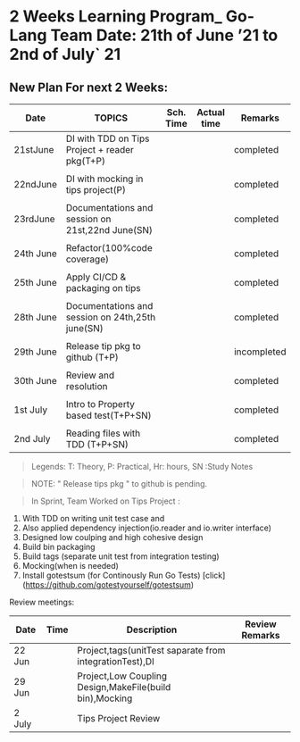 # 2 Weeks Learning Program_ Go-Lang Team 	            Date: 21th of June ’21 to 2nd of July` 21


## New Plan For next 2 Weeks: 

| Date    |                       TOPICS                    |Sch. Time | Actual time | Remarks      | 
| ------- | ----------------------------------------------- |--------- |------------ |------------  |
|21stJune | DI with TDD on Tips Project + reader pkg(T+P)   |          |             |  completed   |
|         |                                                 |          |     	       |              |
|22ndJune | DI with mocking in tips project(P)              |          |     	       |  completed   |
|         |                                                 |          |     	       |              |
|23rdJune | Documentations and session on 21st,22nd June(SN)|          |     	       |  completed   |
|         |                                                 |          |     	       |              |
|24th June| Refactor(100%code coverage)                     |          |             |  completed   |
|         |                                                 |          |     	       |              |
|25th June| Apply CI/CD & packaging on tips                 |          |     	       |  completed   |
|         |                                                 |          |     	       |              |
|28th June| Documentations and session on 24th,25th june(SN)|          |     	       |  completed   |
|         |                                                 |          |     	       |              |
|29th June|  Release tip pkg to github (T+P)                |          |     	       |  incompleted |
|         |                                                 |          |     	       |              |
|30th June|  Review and resolution                          |          |     	       |  completed   |
|         |                                                 |          |     	       |              |
|1st  July|  Intro to Property based test(T+P+SN)           |          |     	       |  completed   |
|         |                                                 |          |     	       |              |
|2nd  July|   Reading files with TDD (T+P+SN)               |          |     	       |  completed   |

>	Legends: T: Theory, P: Practical, Hr: hours, SN :Study Notes

>	NOTE: " Release tips pkg " to github is pending.

>	In Sprint, Team Worked on Tips Project :
   1. With TDD on writing unit test case and 
   1. Also applied dependency injection(io.reader and io.writer interface) 
   1. Designed low coulping and high cohesive design
   1. Build bin packaging
   1. Build tags (separate unit test from integration testing)
   1. Mocking(when is needed)
   1. Install gotestsum (for Continously Run Go Tests) [click] (https://github.com/gotestyourself/gotestsum) 

Review meetings:

|Date    | Time | Description                                            | Review Remarks |
|--------|------|--------------------------------------------------------|----------------|
|22 Jun  |      | Project,tags(unitTest saparate from integrationTest),DI|     	          |       
|29 Jun  |      | Project,Low Coupling Design,MakeFile(build bin),Mocking|     	          |              
|2 July  |      | Tips Project Review                                    |     	          |              




